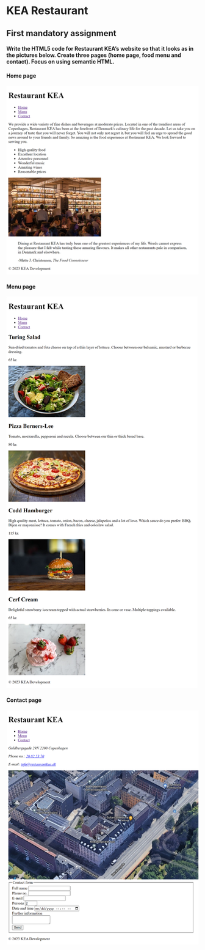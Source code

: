 # KEA Restaurant
## First mandatory assignment

#### Write the HTML5 code for Restaurant KEA’s website so that it looks as in the pictures below. Create three pages (home page, food menu and contact). Focus on using semantic HTML.

#### Home page
![homepage](readme_assets/home.png)

#### Menu page
![menu](readme_assets/menu.png)

#### Contact page
![contact](readme_assets/contact.png)

